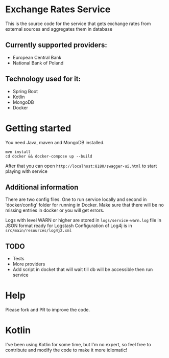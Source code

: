 # Exchange Rates Service

This is the source code for the service that gets exchange rates from external sources and aggregates them in database

## Currently supported providers:
* European Central Bank
* National Bank of Poland

## Technology used for it:
* Spring Boot
* Kotlin
* MongoDB
* Docker

# Getting started

You need Java, maven and MongoDB installed.

    mvn install
    cd docker && docker-compose up --build
    
After that you can open `http://localhost:8180/swagger-ui.html` to start playing with service

## Additional information
There are two config files. One to run service locally and second in 'docker/config' folder for running in Docker.
Make sure that there will be no missing entries in docker or you will get errors.

Logs with level WARN or higher are stored in `logs/service-warn.log` file in JSON format ready for Logstash
Configuration of Log4j is in `src/main/resources/log4j2.xml`

## TODO
* Tests
* More providers
* Add script in docket that will wait till db will be accessible then run service

# Help

Please fork and PR to improve the code.

# Kotlin

I've been using Kotlin for some time, but I'm no expert, so feel free to contribute and modify the code to make it more idiomatic!


